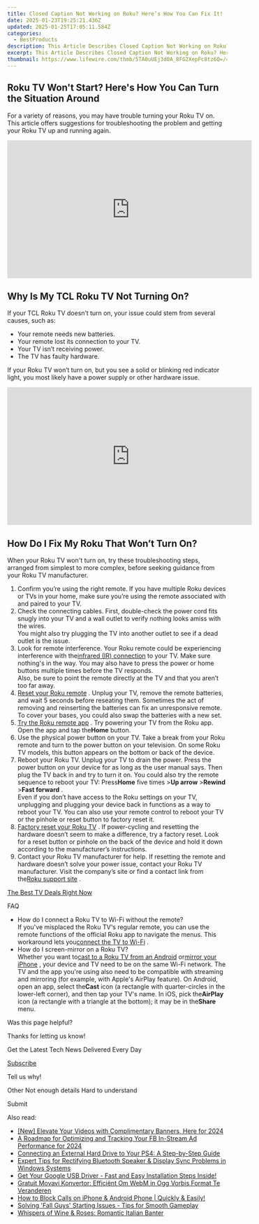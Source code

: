 ```yaml
---
title: Closed Caption Not Working on Roku? Here’s How You Can Fix It!
date: 2025-01-23T19:25:21.436Z
updated: 2025-01-25T17:05:11.584Z
categories:
  - BestProducts
description: This Article Describes Closed Caption Not Working on Roku? Here’s How You Can Fix It!
excerpt: This Article Describes Closed Caption Not Working on Roku? Here’s How You Can Fix It!
thumbnail: https://www.lifewire.com/thmb/5TA0uUEj3d0A_8FG2XepFc8tz6Q=/400x300/filters:no_upscale():max_bytes(150000):strip_icc():format(webp)/roku-closed-captioning-2005aa384a2845f29f42d4a420c77c6e.png
---
```


## Roku TV Won't Start? Here's How You Can Turn the Situation Around
 For a variety of reasons, you may have trouble turning your Roku TV on. This article offers suggestions for troubleshooting the problem and getting your Roku TV up and running again.

<!-- affiliate ads begin -->
<iframe width="560" height="315" src="https://www.youtube.com/embed/Hpne0zPsZwU?si=yN5QDsG_WLb_Y3u-" title="YouTube video player" frameborder="0" allow="accelerometer; autoplay; clipboard-write; encrypted-media; gyroscope; picture-in-picture; web-share" referrerpolicy="strict-origin-when-cross-origin" allowfullscreen></iframe>
<!-- affiliate ads end -->

## Why Is My TCL Roku TV Not Turning On?

 If your TCL Roku TV doesn’t turn on, your issue could stem from several causes, such as:

* Your remote needs new batteries.
* Your remote lost its connection to your TV.
* Your TV isn’t receiving power.
* The TV has faulty hardware.

 If your Roku TV won’t turn on, but you see a solid or blinking red indicator light, you most likely have a power supply or other hardware issue.

<!-- affiliate ads begin -->
<iframe width="560" height="315" src="https://www.youtube.com/embed/gMS5pm0SQlQ?si=gasOo6p2agrVlIb7" title="YouTube video player" frameborder="0" allow="accelerometer; autoplay; clipboard-write; encrypted-media; gyroscope; picture-in-picture; web-share" referrerpolicy="strict-origin-when-cross-origin" allowfullscreen></iframe>
<!-- affiliate ads end -->

## How Do I Fix My Roku That Won’t Turn On?

 When your Roku TV won't turn on, try these troubleshooting steps, arranged from simplest to more complex, before seeking guidance from your Roku TV manufacturer.  

1. Confirm you’re using the right remote. If you have multiple Roku devices or TVs in your home, make sure you’re using the remote associated with and paired to your TV.
2. Check the connecting cables. First, double-check the power cord fits snugly into your TV and a wall outlet to verify nothing looks amiss with the wires.  
 You might also try plugging the TV into another outlet to see if a dead outlet is the issue.
3. Look for remote interference. Your Roku remote could be experiencing interference with the[infrared (IR) connection](https://www.lifewire.com/what-is-an-ir-remote-control-5194485) to your TV. Make sure nothing's in the way. You may also have to press the power or home buttons multiple times before the TV responds.  
 Also, be sure to point the remote directly at the TV and that you aren’t too far away.
4. [Reset your Roku remote](https://www.lifewire.com/how-to-reset-roku-remote-4176396) . Unplug your TV, remove the remote batteries, and wait 5 seconds before reseating them. Sometimes the act of removing and reinserting the batteries can fix an unresponsive remote. To cover your bases, you could also swap the batteries with a new set.
5. [Try the Roku remote app](https://www.lifewire.com/best-ways-to-use-roku-mobile-app-4176193) . Try powering your TV from the Roku app. Open the app and tap the**Home** button.
6. Use the physical power button on your TV. Take a break from your Roku remote and turn to the power button on your television. On some Roku TV models, this button appears on the bottom or back of the device.
7. Reboot your Roku TV. Unplug your TV to drain the power. Press the power button on your device for as long as the user manual says. Then plug the TV back in and try to turn it on. You could also try the remote sequence to reboot your TV: Press**Home** five times >**Up arrow** \>**Rewind** \>**Fast forward** .  
 Even if you don’t have access to the Roku settings on your TV, unplugging and plugging your device back in functions as a way to reboot your TV. You can also use your remote control to reboot your TV or the pinhole or reset button to factory reset it.
8. [Factory reset your Roku TV](https://www.lifewire.com/how-to-reset-roku-4174678) . If power-cycling and resetting the hardware doesn’t seem to make a difference, try a factory reset. Look for a reset button or pinhole on the back of the device and hold it down according to the manufacturer’s instructions.
9. Contact your Roku TV manufacturer for help. If resetting the remote and hardware doesn’t solve your power issue, contact your Roku TV manufacturer. Visit the company’s site or find a contact link from the[Roku support site](https://support.roku.com/article/115006475047) .

[The Best TV Deals Right Now](https://www.lifewire.com/best-tv-deals-8635131)

 FAQ

* How do I connect a Roku TV to Wi-Fi without the remote?  
 If you've misplaced the Roku TV's regular remote, you can use the remote functions of the official Roku app to navigate the menus. This workaround lets you[connect the TV to Wi-Fi](https://www.lifewire.com/connect-roku-to-wifi-without-remote-5197820) .
* How do I screen-mirror on a Roku TV?  
 Whether you want to[cast to a Roku TV from an Android](https://www.lifewire.com/cast-to-roku-tv-from-android-5272554) or[mirror your iPhone](https://www.lifewire.com/mirror-iphone-to-tv-without-apple-tv-5191227) , your device and TV need to be on the same Wi-Fi network. The TV and the app you're using also need to be compatible with streaming and mirroring (for example, with Apple's AirPlay feature). On Android, open an app, select the**Cast** icon (a rectangle with quarter-circles in the lower-left corner), and then tap your TV's name. In iOS, pick the**AirPlay** icon (a rectangle with a triangle at the bottom); it may be in the**Share** menu.

Was this page helpful?

Thanks for letting us know!

 Get the Latest Tech News Delivered Every Day

[Subscribe](https://www.lifewire.com/#)

Tell us why!

 Other  Not enough details  Hard to understand

 Submit

<ins class="adsbygoogle"
     style="display:block"
     data-ad-format="autorelaxed"
     data-ad-client="ca-pub-7571918770474297"
     data-ad-slot="1223367746"></ins>

<ins class="adsbygoogle"
     style="display:block"
     data-ad-client="ca-pub-7571918770474297"
     data-ad-slot="8358498916"
     data-ad-format="auto"
     data-full-width-responsive="true"></ins>

<span class="atpl-alsoreadstyle">Also read:</span>
<div><ul>
<li><a href="https://facebook-record-videos.techidaily.com/new-elevate-your-videos-with-complimentary-banners-here-for-2024/"><u>[New] Elevate Your Videos with Complimentary Banners, Here for 2024</u></a></li>
<li><a href="https://facebook-video-content.techidaily.com/a-roadmap-for-optimizing-and-tracking-your-fb-in-stream-ad-performance-for-2024/"><u>A Roadmap for Optimizing and Tracking Your FB In-Stream Ad Performance for 2024</u></a></li>
<li><a href="https://techtrends.techidaily.com/connecting-an-external-hard-drive-to-your-ps4-a-step-by-step-guide/"><u>Connecting an External Hard Drive to Your PS4: A Step-by-Step Guide</u></a></li>
<li><a href="https://techtrends.techidaily.com/expert-tips-for-rectifying-bluetooth-speaker-and-display-sync-problems-in-windows-systems/"><u>Expert Tips for Rectifying Bluetooth Speaker & Display Sync Problems in Windows Systems</u></a></li>
<li><a href="https://techtrends.techidaily.com/get-your-google-usb-driver-fast-and-easy-installation-steps-inside/"><u>Get Your Google USB Driver - Fast and Easy Installation Steps Inside!</u></a></li>
<li><a href="https://some-guidance.techidaily.com/gratuit-movavi-konvertor-efficient-om-webm-in-ogg-vorbis-format-te-veranderen/"><u>Gratuit Movavi Konvertor: Efficiënt Om WebM in Ogg Vorbis Format Te Veranderen</u></a></li>
<li><a href="https://techtrends.techidaily.com/how-to-block-calls-on-iphone-and-android-phone-quickly-and-easily/"><u>How to Block Calls on iPhone & Android Phone | Quickly & Easily!</u></a></li>
<li><a href="https://win-solutions.techidaily.com/solving-fall-guys-starting-issues-tips-for-smooth-gameplay/"><u>Solving 'Fall Guys' Starting Issues - Tips for Smooth Gameplay</u></a></li>
<li><a href="https://mondly-stories.techidaily.com/whispers-of-wine-and-roses-romantic-italian-banter/"><u>Whispers of Wine & Roses: Romantic Italian Banter</u></a></li>
</ul></div>


